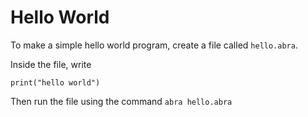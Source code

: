 # Hello World

To make a simple hello world program, create a file called `hello.abra`.

Inside the file, write

```
print("hello world")
```

Then run the file using the command `abra hello.abra`
